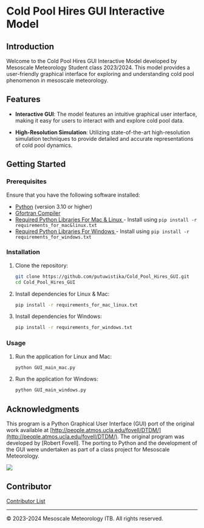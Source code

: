 # Cold Pool Hires GUI Interactive Model

## Introduction

Welcome to the Cold Pool Hires GUI Interactive Model developed by Mesoscale Meteorology Student class 2023/2024. This model provides a user-friendly graphical interface for exploring and understanding cold pool phenomenon in mesoscale meteorology.

## Features

- **Interactive GUI**: The model features an intuitive graphical user interface, making it easy for users to interact with and explore cold pool data.

- **High-Resolution Simulation**: Utilizing state-of-the-art high-resolution simulation techniques to provide detailed and accurate representations of cold pool dynamics.

## Getting Started

### Prerequisites

Ensure that you have the following software installed:

- [Python](https://www.python.org/) (version 3.10 or higher)
- [Gfortran Compiler](https://gcc.gnu.org)
- [Required Python Libraries For Mac & Linux ](requirements_for_mac_linux.txt) - Install using `pip install -r requirements_for_mac&linux.txt`
- [Required Python Libraries For Windows ](requirements_for_windows.txt) - Install using `pip install -r requirements_for_windows.txt`

### Installation

1. Clone the repository:

    ```bash
    git clone https://github.com/putuwistika/Cold_Pool_Hires_GUI.git
    cd Cold_Pool_Hires_GUI
    ```

2. Install dependencies for Linux & Mac:

    ```bash
    pip install -r requirements_for_mac_linux.txt
    ```

3. Install dependencies for Windows:

    ```bash
    pip install -r requirements_for_windows.txt 
    ```

### Usage

1. Run the application for Linux and Mac:

    ```bash
    python GUI_main_mac.py
    ```
    
2. Run the application for Windows:

    ```bash
    python GUI_main_windows.py
    ```

## Acknowledgments

This program is a Python Graphical User Interface (GUI) port of the original work available at [http://people.atmos.ucla.edu/fovell/DTDM/](http://people.atmos.ucla.edu/fovell/DTDM/). The original program was developed by [Robert Fovell]. The porting to Python and the development of the GUI were undertaken as part of a class project for Mesoscale Meteorology.

![](http://people.atmos.ucla.edu/fovell/DTDM/images/cpool_hires_thp.gif)

## Contributor
[Contributor List](CONTRIBUTOR.md)



---

© 2023-2024 Mesoscale Meteorology ITB. All rights reserved.
